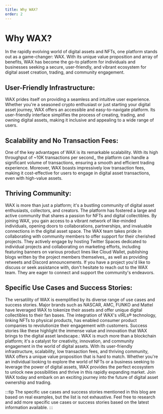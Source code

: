 ```yaml
---
title: Why WAX?
order: 2
---
```


# Why WAX?

In the rapidly evolving world of digital assets and NFTs, one platform stands out as a game-changer: WAX. With its unique value proposition and array of benefits, WAX has become the go-to platform for individuals and businesses seeking a secure, user-friendly, and vibrant ecosystem for digital asset creation, trading, and community engagement.

## User-Friendly Infrastructure:

WAX prides itself on providing a seamless and intuitive user experience. Whether you're a seasoned crypto enthusiast or just starting your digital asset journey, WAX offers an accessible and easy-to-navigate platform. Its user-friendly interface simplifies the process of creating, trading, and owning digital assets, making it inclusive and appealing to a wide range of users.

## Scalability and No Transaction Fees:

One of the key advantages of WAX is its remarkable scalability. With its high throughput of ~10K transactions per second,, the platform can handle a significant volume of transactions, ensuring a smooth and efficient trading experience. Moreover, WAX boasts impressively low transaction fees, making it cost-effective for users to engage in digital asset transactions, even with high-value assets.

## Thriving Community:

WAX is more than just a platform; it's a bustling community of digital asset enthusiasts, collectors, and creators. The platform has fostered a large and active community that shares a passion for NFTs and digital collectibles. By joining WAX, you gain access to a vibrant network of like-minded individuals, opening doors to collaborations, partnerships, and invaluable connections in the digital asset space.
The WAX team takes pride in collaborating with community members to offer support for their cherished projects. They actively engage by hosting Twitter Spaces dedicated to individual projects and collaborating on marketing efforts, including featuring banners on various product lines like Cloud Wallet, publishing blogs written by the project members themselves,, as well as providing retweets and Discord announcements. If you have a project you'd like to discuss or seek assistance with, don't hesitate to reach out to the WAX team. They are eager to connect and support the community's endeavors.

## Specific Use Cases and Success Stories:

The versatility of WAX is exemplified by its diverse range of use cases and success stories. Major brands such as NASCAR, AMC, FUNKO and Mattel have leveraged WAX to tokenize their assets and offer unique digital collectibles to their fan bases. The integration of WAX's vIRLs® technology, linking NFTs to physical products, has enabled consumer product companies to revolutionize their engagement with customers. Success stories like these highlight the immense value and innovation that WAX brings to the digital asset landscape.:
WAX is much more than a blockchain platform; it's a catalyst for creativity, innovation, and community engagement in the world of digital assets. With its user-friendly infrastructure, scalability, low transaction fees, and thriving community, WAX offers a unique value proposition that is hard to match. Whether you're an individual looking to explore the world of NFTs or a business seeking to leverage the power of digital assets, WAX provides the perfect ecosystem to unlock new possibilities and thrive in this rapidly expanding market. Join WAX today and embark on an exciting journey into the future of digital asset ownership and trading.


:::tip
The specific use cases and success stories mentioned in this blog are based on real examples, but the list is not exhaustive. Feel free to research and add more specific use cases or success stories based on the latest information available.
:::
